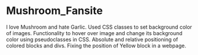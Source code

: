 # Mushroom_Fansite
I love Mushroom and hate Garlic. 
Used CSS classes to set background color of images.
Functionality to hover over image and change its background color using pseudoclasses in CSS.
Absolute and relative positioning of colored blocks and divs.
Fixing the position of Yellow block in a webpage.
